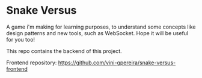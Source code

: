 # Snake Versus
A game i'm making for learning purposes, to understand some concepts like design patterns and new tools, such as WebSocket. Hope it will be useful for you too!

This repo contains the backend of this project.

Frontend repository: https://github.com/vini-gpereira/snake-versus-frontend
